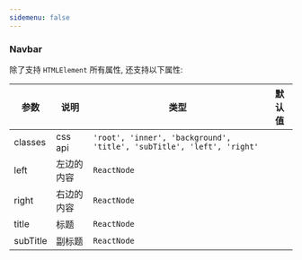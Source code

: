```yaml
---
sidemenu: false
---
```


### Navbar

除了支持 `HTMLElement` 所有属性, 还支持以下属性:

| 参数	|说明	|类型	|默认值
| --- | --- | --- | ---
| classes | css api | `'root', 'inner', 'background', 'title', 'subTitle', 'left', 'right'` |
| left | 左边的内容 | `ReactNode` |
| right | 右边的内容 | `ReactNode` |
| title | 标题 | `ReactNode` |
| subTitle | 副标题 | `ReactNode` |
